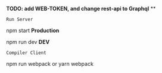 **TODO: add WEB-TOKEN, and change rest-api to Graphql**
**

`Run Server`

npm start **Production**

npm run dev **DEV**

`Compiler Client`

npm run webpack or yarn webpack